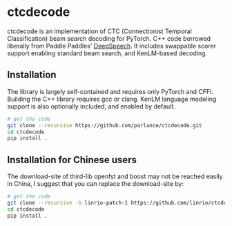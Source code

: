 # ctcdecode

ctcdecode is an implementation of CTC (Connectionist Temporal Classification) beam search decoding for PyTorch.
C++ code borrowed liberally from Paddle Paddles' [DeepSpeech](https://github.com/PaddlePaddle/DeepSpeech).
It includes swappable scorer support enabling standard beam search, and KenLM-based decoding.

## Installation
The library is largely self-contained and requires only PyTorch and CFFI. Building the C++ library requires gcc or clang. KenLM language modeling support is also optionally included, and enabled by default.

```bash
# get the code
git clone --recursive https://github.com/parlance/ctcdecode.git
cd ctcdecode
pip install .
```
## Installation for Chinese users
The download-site of third-lib openfst and boost may not be reached easily in China, I suggest that you can replace the download-site by:


```bash
# get the code
git clone --recursive -b linrio-patch-1 https://github.com/linrio/ctcdecode.git
cd ctcdecode
pip install .
```
